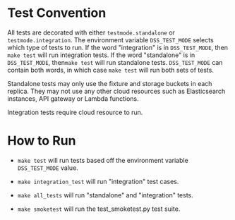 # Test Convention

All tests are decorated with either `testmode.standalone` or `testmode.integration`. The environment variable 
`DSS_TEST_MODE` selects which type of tests to run. If the word "integration" is in `DSS_TEST_MODE`, then `make test` 
will run integration tests. If the word "standalone" is in `DSS_TEST_MODE`, then`make test` will run standalone tests. 
`DSS_TEST_MODE` can contain both words, in which case `make test` will run both sets of tests. 

Standalone tests may only use the fixture and storage buckets in each replica. They may not use any other cloud 
resources such as Elasticsearch instances, API gateway or Lambda functions. 

Integration tests require cloud resource to run.

# How to Run

* `make test` will run tests based off the environment variable `DSS_TEST_MODE` value.

* `make integration_test` will run "integration" test cases.

* `make all_tests` will run "standalone" and "integration" tests. 

* `make smoketest` will run the test_smoketest.py test suite.